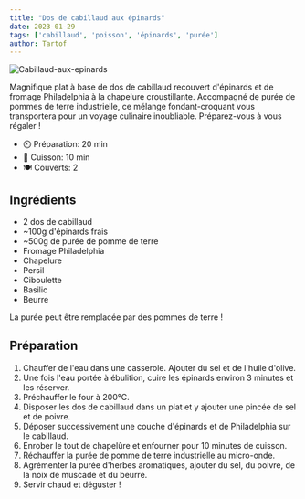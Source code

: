 ```yaml
---
title: "Dos de cabillaud aux épinards"
date: 2023-01-29
tags: ['cabillaud', 'poisson', 'épinards', 'purée']
author: Tartof
---
```


![Cabillaud-aux-epinards](/pix/cabillaud-epinards.webp)

Magnifique plat à base de dos de cabillaud recouvert d'épinards et de fromage Philadelphia à la chapelure croustillante. Accompagné de purée de pommes de terre industrielle, ce mélange fondant-croquant vous transportera pour un voyage culinaire inoubliable. Préparez-vous à vous régaler !

- ⏲️ Préparation: 20 min
- 🍳 Cuisson: 10 min
- 🍽️ Couverts: 2

## Ingrédients

- 2 dos de cabillaud
- ~100g d'épinards frais
- ~500g de purée de pomme de terre
- Fromage Philadelphia
- Chapelure
- Persil
- Ciboulette
- Basilic
- Beurre

La purée peut être remplacée par des pommes de terre !

## Préparation

1. Chauffer de l'eau dans une casserole. Ajouter du sel et de l'huile d'olive.
2. Une fois l'eau portée à ébulition, cuire les épinards environ 3 minutes et les réserver.
3. Préchauffer le four à 200°C.
3. Disposer les dos de cabillaud dans un plat et y ajouter une pincée de sel et de poivre.
4. Déposer successivement une couche d'épinards et de Philadelphia sur le cabillaud.
6. Enrober le tout de chapelûre et enfourner pour 10 minutes de cuisson.
7. Réchauffer la purée de pomme de terre industrielle au micro-onde.
8. Agrémenter la purée d'herbes aromatiques, ajouter du sel, du poivre, de la noix de muscade et du beurre.
8. Servir chaud et déguster !
